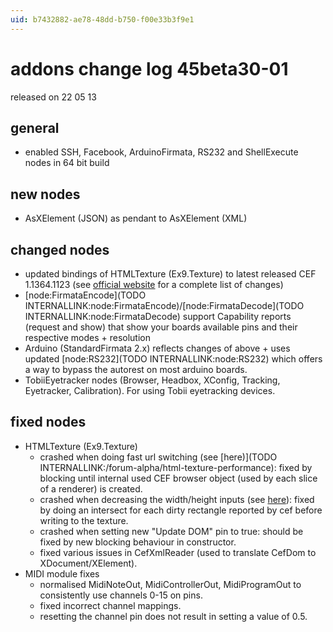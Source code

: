 ```yaml
---
uid: b7432882-ae78-48dd-b750-f00e33b3f9e1
---
```


# addons change log 45beta30-01
released on 22 05 13  

## general
* enabled SSH, Facebook, ArduinoFirmata, RS232 and ShellExecute nodes in 64 bit build  
## new nodes
* AsXElement (JSON) as pendant to AsXElement (XML)  
## changed nodes
* updated bindings of <span class="node">HTMLTexture (Ex9.Texture)</span> to latest released CEF 1.1364.1123 (see <a href="http://code.google.com/p/chromiumembedded/" class="extURL" target="_blank">official website</a> for a complete list of changes)  
* [node:FirmataEncode](TODO INTERNALLINK:node:FirmataEncode)/[node:FirmataDecode](TODO INTERNALLINK:node:FirmataDecode) support Capability reports (request and show) that show your boards available pins and their respective modes + resolution  
* <span class="node">Arduino (StandardFirmata 2.x)</span> reflects changes of above + uses updated [node:RS232](TODO INTERNALLINK:node:RS232) which offers a way to bypass the autorest on most arduino boards.  
* TobiiEyetracker nodes (Browser, Headbox, XConfig, Tracking, Eyetracker, Calibration). For using Tobii eyetracking devices.  
## fixed nodes
* <span class="node">HTMLTexture (Ex9.Texture)</span>  
  * crashed when doing fast url switching (see [here)](TODO INTERNALLINK:/forum-alpha/html-texture-performance): fixed by blocking until internal used CEF browser object (used by each slice of a renderer) is created.  
  * crashed when decreasing the width/height inputs (see <a href="https://discourse.vvvv.org/t/htmltexture-bugs-driving-me-crazy" class="extURL forum" target="_blank">here</a>): fixed by doing an intersect for each dirty rectangle reported by cef before writing to the texture.  
  * crashed when setting new "Update DOM" pin to true: should be fixed by new blocking behaviour in constructor.  
  * fixed various issues in CefXmlReader (used to translate CefDom to XDocument/XElement).  
* MIDI module fixes  
  * normalised MidiNoteOut, MidiControllerOut, MidiProgramOut to consistently use channels 0-15 on pins.   
  * fixed incorrect channel mappings.   
  * resetting the channel pin does not result in setting a value of 0.5.